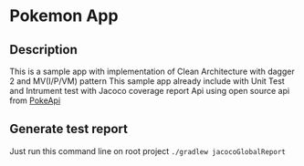 # Pokemon App

## Description

This is a sample app with implementation of Clean Architecture with dagger 2 and MV(I/P/VM) pattern
This sample app already include with Unit Test and Intrument test with Jacoco coverage report
Api using open source api from [PokeApi](https://pokeapi.co/)

## Generate test report
Just run this command line on root project
`
./gradlew jacocoGlobalReport
`